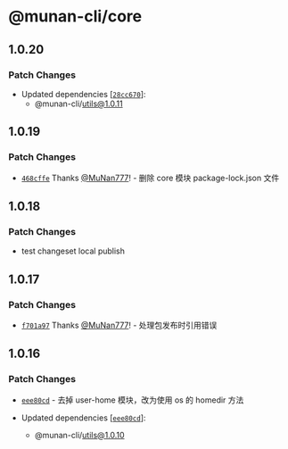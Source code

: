 # @munan-cli/core

## 1.0.20

### Patch Changes

- Updated dependencies [[`28cc670`](https://github.com/MuNan777/munan-cli/commit/28cc670577030ca9fde26b24c62910582441b738)]:
  - @munan-cli/utils@1.0.11

## 1.0.19

### Patch Changes

- [`468cffe`](https://github.com/MuNan777/munan-cli/commit/468cffe75f2978b117d598c622de0a01207f6262) Thanks [@MuNan777](https://github.com/MuNan777)! - 删除 core 模块 package-lock.json 文件

## 1.0.18

### Patch Changes

- test changeset local publish

## 1.0.17

### Patch Changes

- [`f701a97`](https://github.com/MuNan777/munan-cli/commit/f701a97b5aa10fbd2293d5e38abb9a6f78764f01) Thanks [@MuNan777](https://github.com/MuNan777)! - 处理包发布时引用错误

## 1.0.16

### Patch Changes

- [`eee80cd`](https://github.com/MuNan777/munan-cli/commit/eee80cd81b6721cfde59bc4bfe280eeabf457202) - 去掉 user-home 模块，改为使用 os 的 homedir 方法

- Updated dependencies [[`eee80cd`](https://github.com/MuNan777/munan-cli/commit/eee80cd81b6721cfde59bc4bfe280eeabf457202)]:
  - @munan-cli/utils@1.0.10
